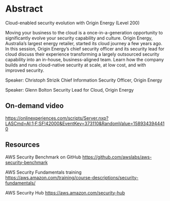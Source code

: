 # Abstract

Cloud-enabled security evolution with Origin Energy (Level 200)

Moving your business to the cloud is a once-in-a-generation opportunity to significantly evolve your security capability and culture. Origin Energy, Australia’s largest energy retailer, started its cloud journey a few years ago. In this session, Origin Energy’s chief security officer and its security lead for cloud discuss their experience transforming a largely outsourced security capability into an in-house, business-aligned team. Learn how the company builds and runs cloud-native security at scale, at low cost, and with improved security.

Speaker: Christoph Strizik
Chief Information Security Officer, Origin Energy

Speaker: Glenn Bolton
Security Lead for Cloud, Origin Energy

## On-demand video

<https://onlinexperiences.com/scripts/Server.nxp?LASCmd=AI:1;F:SF!42000&EventKey=373110&RandomValue=1589343944410>

## Resources

AWS Security Benchmark on GitHub
<https://github.com/awslabs/aws-security-benchmark>

AWS Security Fundamentals training
<https://aws.amazon.com/training/course-descriptions/security-fundamentals/>

AWS Security Hub
<https://aws.amazon.com/security-hub>
